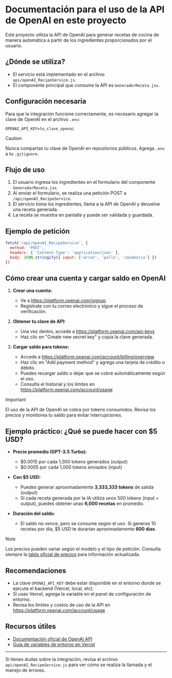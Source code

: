 # Documentación para el uso de la API de OpenAI en este proyecto

Este proyecto utiliza la API de OpenAI para generar recetas de cocina de manera automática a partir de los ingredientes proporcionados por el usuario.

## ¿Dónde se utiliza?
- El servicio está implementado en el archivo `api/openAI_RecipeService.js`.
- El componente principal que consume la API es `GeneradorReceta.jsx`.

## Configuración necesaria
Para que la integración funcione correctamente, es necesario agregar la clave de OpenAI en el archivo `.env`:

```env
OPENAI_API_KEY=tu_clave_openai
```
> [!CAUTION]
> Nunca compartas tu clave de OpenAI en repositorios públicos. Agrega `.env` a tu `.gitignore`.

## Flujo de uso
1. El usuario ingresa los ingredientes en el formulario del componente `GeneradorReceta.jsx`.
2. Al enviar el formulario, se realiza una petición POST a `/api/openAI_RecipeService`.
3. El servicio toma los ingredientes, llama a la API de OpenAI y devuelve una receta generada.
4. La receta se muestra en pantalla y puede ser validada y guardada.

## Ejemplo de petición
```js
fetch('/api/openAI_RecipeService', {
  method: 'POST',
  headers: { 'Content-Type': 'application/json' },
  body: JSON.stringify({ input: ['arroz', 'pollo', 'zanahoria'] })
})
```

## Cómo crear una cuenta y cargar saldo en OpenAI

1. **Crear una cuenta:**
   - Ve a https://platform.openai.com/signup
   - Regístrate con tu correo electrónico y sigue el proceso de verificación.

2. **Obtener tu clave de API:**
   - Una vez dentro, accede a https://platform.openai.com/api-keys
   - Haz clic en "Create new secret key" y copia la clave generada.

3. **Cargar saldo para tokens:**
   - Accede a https://platform.openai.com/account/billing/overview
   - Haz clic en "Add payment method" y agrega una tarjeta de crédito o débito.
   - Puedes recargar saldo o dejar que se cobre automáticamente según el uso.
   - Consulta el historial y los límites en https://platform.openai.com/account/usage
> [!IMPORTANT]  
> El uso de la API de OpenAI se cobra por tokens consumidos. Revisa los precios y monitorea tu saldo para evitar interrupciones.

## Ejemplo práctico: ¿Qué se puede hacer con $5 USD?

- **Precio promedio (GPT-3.5 Turbo):**
  - $0.0015 por cada 1,000 tokens generados (output)
  - $0.0005 por cada 1,000 tokens enviados (input)

- **Con $5 USD:**
  - Puedes generar aproximadamente **3,333,333 tokens** de salida (output)
  - Si cada receta generada por la IA utiliza unos 500 tokens (input + output), puedes obtener unas **6,000 recetas** en promedio.

- **Duración del saldo:**
  - El saldo no vence, pero se consume según el uso. Si generas 10 recetas por día, $5 USD te durarían aproximadamente **600 días**.

> [!NOTE] 
> Los precios pueden variar según el modelo y el tipo de petición. Consulta siempre la [tabla oficial de precios](https://openai.com/pricing) para información actualizada.

## Recomendaciones
- La clave `OPENAI_API_KEY` debe estar disponible en el entorno donde se ejecuta el backend (Vercel, local, etc).
- Si usas Vercel, agrega la variable en el panel de configuración de entorno.
- Revisa los límites y costos de uso de la API en https://platform.openai.com/account/usage

## Recursos útiles
- [Documentación oficial de OpenAI API](https://platform.openai.com/docs/api-reference)
- [Guía de variables de entorno en Vercel](https://vercel.com/docs/concepts/projects/environment-variables)

---

Si tienes dudas sobre la integración, revisa el archivo `api/openAI_RecipeService.js` para ver cómo se realiza la llamada y el manejo de errores.
